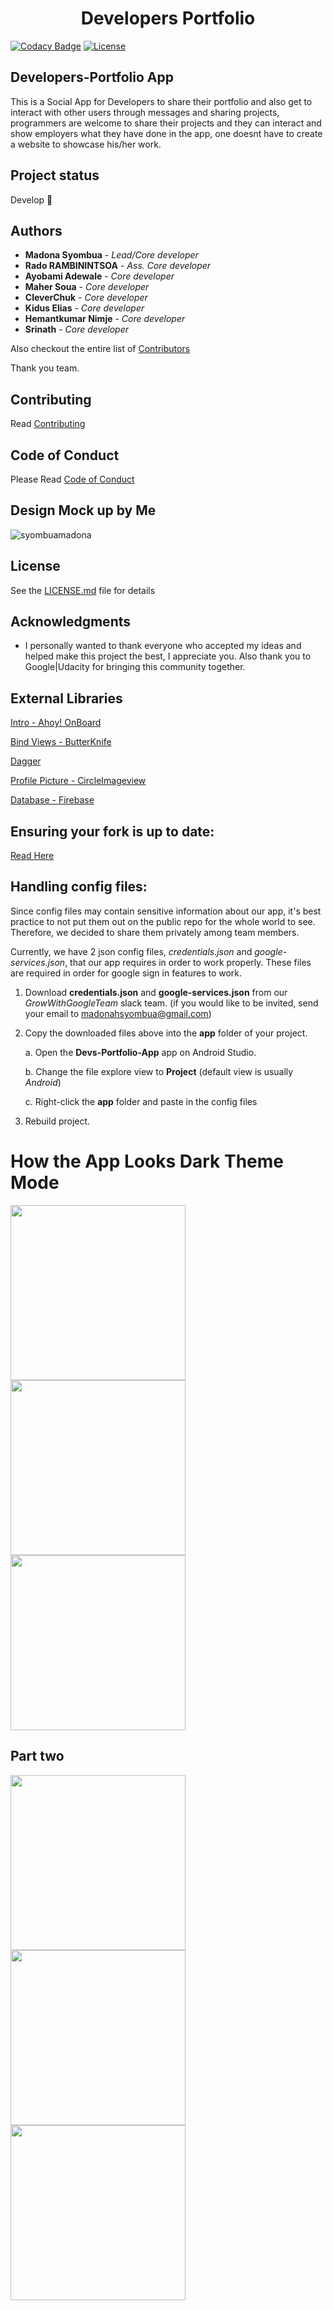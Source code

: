 <h1 align="center">Developers Portfolio</h1>

[![Codacy Badge](https://api.codacy.com/project/badge/Grade/d9894982e1c9417baca62ffe04434bf5)](https://www.codacy.com/app/syombuamadona/Devs-Portfolio-App?utm_source=github.com&amp;utm_medium=referral&amp;utm_content=Madonahs/Devs-Portfolio-App&amp;utm_campaign=Badge_Grade) </a>
 <a target="_blank" href="LICENSE"><img src="http://img.shields.io/:license-apache-blue.svg" alt="License" /></a>
 
</p>

## Developers-Portfolio App

This is a Social App for Developers to share their portfolio and also get to interact with other users through messages and sharing projects, programmers are welcome to share their projects and they can interact and show employers what they have done in the app, one doesnt have to create a website to showcase his/her work. 

## Project status
Develop 🔧

## Authors
* **Madona Syombua** - *Lead/Core developer* 
* **Rado RAMBININTSOA** - *Ass. Core developer*
* **Ayobami Adewale** - *Core developer*
* **Maher Soua** - *Core developer*
* **CleverChuk** - *Core developer*
* **Kidus Elias** - *Core developer*
* **Hemantkumar Nimje** - *Core developer*
* **Srinath** - *Core developer*

Also checkout the entire list of [Contributors](https://github.com/Madonahs/Devs-Portfolio-App/wiki)

Thank you team.

## Contributing

Read  [Contributing](https://gist.github.com/PurpleBooth/b24679402957c63ec426)

## Code of Conduct

Please Read [Code of Conduct](https://github.com/Madonahs/GrowWithGoogleTeamProject/blob/master/CODE_OF_CONDUCT.md)

## Design Mock up by Me

![syombuamadona](https://user-images.githubusercontent.com/11560987/36858976-aa804258-1d42-11e8-9278-b90762987037.png)


## License

See the [LICENSE.md](LICENSE.txt) file for details

## Acknowledgments

* I personally wanted to thank everyone who accepted my ideas and helped make this project the best, I appreciate you. Also thank you to Google|Udacity for bringing this community together.

## External Libraries
[Intro - Ahoy! OnBoard](https://github.com/codemybrainsout/ahoy-onboarding)

[Bind Views - ButterKnife](https://github.com/JakeWharton/butterknife)

[Dagger](https://github.com/google/dagger)

[Profile Picture - CircleImageview](https://github.com/hdodenhof/CircleImageView)

[Database - Firebase](https://firebase.com)

## Ensuring your fork is up to date:
[Read Here](https://gist.github.com/CristinaSolana/1885435)


## Handling config files:
Since config files may contain sensitive information about our app, it's best practice to not put them
out on the public repo for the whole world to see. Therefore, we decided to share them privately
among team members. 

Currently, we have 2 json config files, *credentials.json* and *google-services.json*, that our app requires in order to work properly. 
These files are required in order for google sign in features to work.

1. Download **credentials.json** and **google-services.json** from our *GrowWithGoogleTeam* slack team.
(if you would like to be invited, send your email to madonahsyombua@gmail.com)

2. Copy the downloaded files above into the **app** folder of your project.

    a. Open the **Devs-Portfolio-App** app on Android Studio.
    
    b. Change the file explore view to **Project** (default view is usually *Android*)
    
    c. Right-click the **app** folder and paste in the config files
    
3. Rebuild project.



# How the App Looks Dark Theme Mode

<img src="https://user-images.githubusercontent.com/11560987/37727591-3b885236-2d06-11e8-8bfb-d03afae3d7cf.jpg" width="280"/> <img src="https://user-images.githubusercontent.com/11560987/38176672-b4ea1fd2-35b8-11e8-9267-26f51cea19a7.jpg" width="280"/> <img src="https://user-images.githubusercontent.com/11560987/37727607-48617906-2d06-11e8-862d-a77f159e9da8.jpg" width="280"/> 


## Part two

<img src="https://user-images.githubusercontent.com/11560987/37727626-575d4750-2d06-11e8-9c62-ff1c834e61d8.jpg" width="280"/> <img src="https://user-images.githubusercontent.com/11560987/37727634-5c2988b6-2d06-11e8-9a52-e6d8420bd665.jpg" width="280"/> <img src="https://user-images.githubusercontent.com/11560987/37727647-66431f24-2d06-11e8-92e8-981c31e4fdc6.jpg" width="280"/> 



